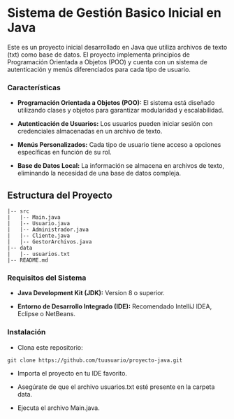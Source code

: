 # Sistema de Gestión Basico Inicial en Java

Este es un proyecto inicial desarrollado en Java que utiliza archivos de texto (txt) como base de datos. El proyecto implementa principios de Programación Orientada a Objetos (POO) y cuenta con un sistema de autenticación y menús diferenciados para cada tipo de usuario.

### Características

- **Programación Orientada a Objetos (POO):** El sistema está diseñado utilizando clases y objetos para garantizar modularidad y escalabilidad.

- **Autenticación de Usuarios:** Los usuarios pueden iniciar sesión con credenciales almacenadas en un archivo de texto.

- **Menús Personalizados:** Cada tipo de usuario tiene acceso a opciones específicas en función de su rol.

- **Base de Datos Local:** La información se almacena en archivos de texto, eliminando la necesidad de una base de datos compleja.

## Estructura del Proyecto

```proyecto-java
|-- src
|   |-- Main.java
|   |-- Usuario.java
|   |-- Administrador.java
|   |-- Cliente.java
|   |-- GestorArchivos.java
|-- data
|   |-- usuarios.txt
|-- README.md
```

### Requisitos del Sistema

- **Java Development Kit (JDK):** Version 8 o superior.

- **Entorno de Desarrollo Integrado (IDE):** Recomendado IntelliJ IDEA, Eclipse o NetBeans.

### Instalación

- Clona este repositorio:

```git clone https://github.com/tuusuario/proyecto-java.git```

- Importa el proyecto en tu IDE favorito.

- Asegúrate de que el archivo usuarios.txt esté presente en la carpeta data.

- Ejecuta el archivo Main.java.

